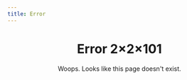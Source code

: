 ```yaml
---
title: Error
---
```


<center><h1>Error 2×2×101</h1>

Woops. Looks like this page doesn't exist.
</center>